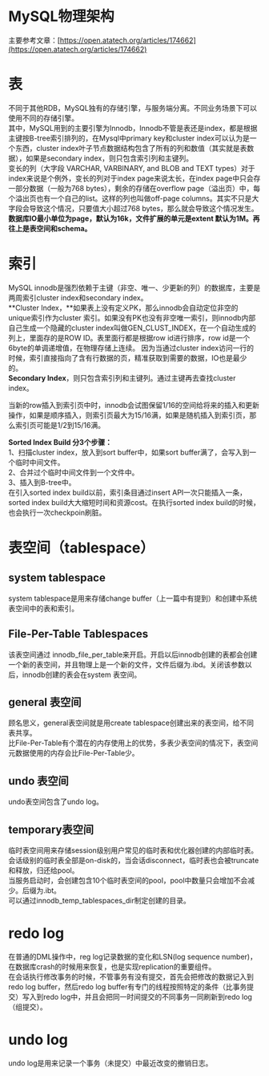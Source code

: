 # MySQL物理架构

主要参考文章：[https://open.atatech.org/articles/174662](https://open.atatech.org/articles/174662)<br />

<a name="0"></a>
# 表
不同于其他RDB，MySQL独有的存储引擎，与服务端分离。不同业务场景下可以使用不同的存储引擎。<br />其中，MySQL用到的主要引擎为Innodb，Innodb不管是表还是index，都是根据主键按B-tree索引排列的，在Mysql中primary key和cluster index可以认为是一个东西，cluster index叶子节点数据结构包含了所有的列和数值（其实就是表数据），如果是secondary index，则只包含索引列和主键列。<br />变长的列（大字段 VARCHAR, VARBINARY, and BLOB and TEXT types）对于index来说是个例外，变长的列对于index page来说太长，在index page中只会存一部分数据（一般为768 bytes），剩余的存储在overflow page（溢出页）中，每个溢出页也有一个自己的list。这样的列也叫做off-page columns。其实不只是大字段会导致这个情况，只要值大小超过768 bytes，那么就会导致这个情况发生。<br />**数据库IO最小单位为page，默认为16k，文件扩展的单元是extent 默认为1M。再往上是表空间和schema。**

<a name="1"></a>
# 索引
MySQL innodb是强烈依赖于主键（非空、唯一、少更新的列）的数据库，主要是两周索引cluster index和secondary index。<br />**Cluster Index，**如果表上没有定义PK，那么innodb会自动定位非空的unique索引作为cluster 索引。如果没有PK也没有非空唯一索引，则innodb内部自己生成一个隐藏的cluster index叫做GEN_CLUST_INDEX，在一个自动生成的列上，里面存的是ROW ID。表里面行都是根据row id进行排序，row id是一个6byte的单调递增值，在物理存储上连续。 因为当通过cluster index访问一行的时候，索引直接指向了含有行数据的页，精准获取到需要的数据，IO也是最少的。<br />**Secondary Index**，则只包含索引列和主键列。通过主键再去查找cluster index。

当新的row插入到索引页中时，innodb会试图保留1/16的空间给将来的插入和更新操作，如果是顺序插入，则索引页最大为15/16满，如果是随机插入到索引页，那么索引页可能是1/2到15/16满。

**Sorted Index Build 分3个步骤：**<br />1、扫描cluster index，放入到sort buffer中，如果sort buffer满了，会写入到一个临时中间文件。<br />2、合并过个临时中间文件到一个文件中。<br />3、插入到B-tree中。<br />在引入sorted index build以前，索引条目通过insert API一次只能插入一条，sorted index build大大缩短时间和资源cost。在执行sorted index build的时候，也会执行一次checkpoin刷脏。

<a name="3"></a>
# 表空间（tablespace）
<a name="4"></a>
## system tablespace
system tablespace是用来存储change buffer（上一篇中有提到）和创建中系统表空间中的表和索引。
<a name="5"></a>
## File-Per-Table Tablespaces
该表空间通过 innodb_file_per_table来开启。开启以后innodb创建的表都会创建一个新的表空间，并且物理上是一个新的文件，文件后缀为.ibd。关闭该参数以后，innodb创建的表会在system 表空间。
<a name="6"></a>
## general 表空间
顾名思义，general表空间就是用create tablespace创建出来的表空间，给不同表共享。<br />比File-Per-Table有个潜在的内存使用上的优势，多表少表空间的情况下，表空间元数据使用的内存会比File-Per-Table少。
<a name="7"></a>
## undo 表空间
undo表空间包含了undo log。
<a name="8"></a>
## temporary表空间
临时表空间用来存储session级别用户常见的临时表和优化器创建的内部临时表。<br />会话级别的临时表全部是on-disk的，当会话disconnect，临时表也会被truncate和释放，归还给pool。<br />当服务启动时，会创建包含10个临时表空间的pool，pool中数量只会增加不会减少。后缀为.ibt。<br />可以通过innodb_temp_tablespaces_dir制定创建的目录。
<a name="10"></a>
# redo log
在普通的DML操作中，reg log记录数据的变化和LSN(log sequence number)，在数据库crash的时候用来恢复，也是实现replication的重要组件。<br />在会话执行修改事务的时候，不管事务有没有提交，首先会把修改的数据记入到redo log buffer，然后redo log buffer有专门的线程按照特定的条件（比事务提交）写入到redo log中，并且会把同一时间提交的不同事务一同刷新到redo log（组提交）。
<a name="11"></a>
# undo log
undo log是用来记录一个事务（未提交）中最近改变的撤销日志。
